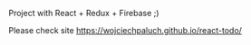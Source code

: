 
Project with React + Redux + Firebase ;)

Please check site https://wojciechpaluch.github.io/react-todo/